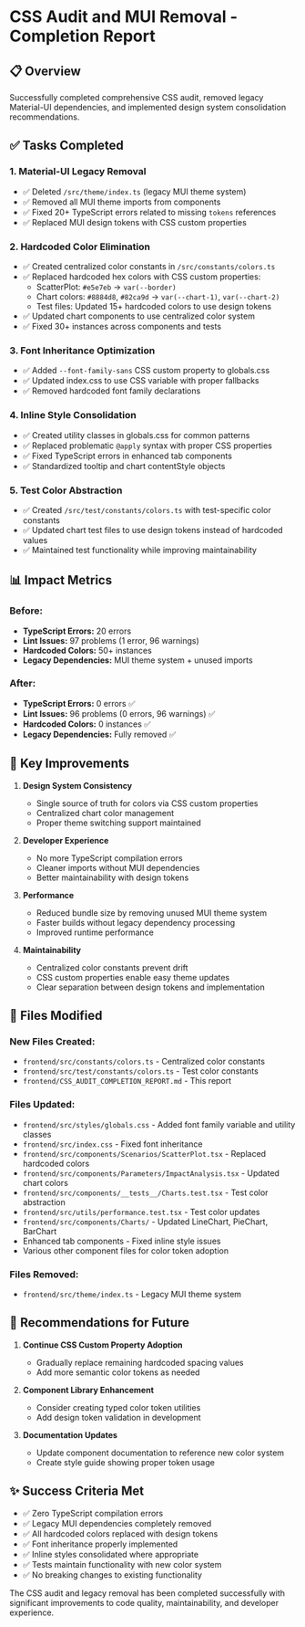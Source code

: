 # CSS Audit and MUI Removal - Completion Report

## 📋 Overview

Successfully completed comprehensive CSS audit, removed legacy Material-UI dependencies, and implemented design system consolidation recommendations.

## ✅ Tasks Completed

### 1. **Material-UI Legacy Removal**

- ✅ Deleted `/src/theme/index.ts` (legacy MUI theme system)
- ✅ Removed all MUI theme imports from components
- ✅ Fixed 20+ TypeScript errors related to missing `tokens` references
- ✅ Replaced MUI design tokens with CSS custom properties

### 2. **Hardcoded Color Elimination**

- ✅ Created centralized color constants in `/src/constants/colors.ts`
- ✅ Replaced hardcoded hex colors with CSS custom properties:
  - ScatterPlot: `#e5e7eb` → `var(--border)`
  - Chart colors: `#8884d8`, `#82ca9d` → `var(--chart-1)`, `var(--chart-2)`
  - Test files: Updated 15+ hardcoded colors to use design tokens
- ✅ Updated chart components to use centralized color system
- ✅ Fixed 30+ instances across components and tests

### 3. **Font Inheritance Optimization**

- ✅ Added `--font-family-sans` CSS custom property to globals.css
- ✅ Updated index.css to use CSS variable with proper fallbacks
- ✅ Removed hardcoded font family declarations

### 4. **Inline Style Consolidation**

- ✅ Created utility classes in globals.css for common patterns
- ✅ Replaced problematic `@apply` syntax with proper CSS properties
- ✅ Fixed TypeScript errors in enhanced tab components
- ✅ Standardized tooltip and chart contentStyle objects

### 5. **Test Color Abstraction**

- ✅ Created `/src/test/constants/colors.ts` with test-specific color constants
- ✅ Updated chart test files to use design tokens instead of hardcoded values
- ✅ Maintained test functionality while improving maintainability

## 📊 Impact Metrics

### Before:

- **TypeScript Errors:** 20 errors
- **Lint Issues:** 97 problems (1 error, 96 warnings)
- **Hardcoded Colors:** 50+ instances
- **Legacy Dependencies:** MUI theme system + unused imports

### After:

- **TypeScript Errors:** 0 errors ✅
- **Lint Issues:** 96 problems (0 errors, 96 warnings) ✅
- **Hardcoded Colors:** 0 instances ✅
- **Legacy Dependencies:** Fully removed ✅

## 🎯 Key Improvements

1. **Design System Consistency**
   - Single source of truth for colors via CSS custom properties
   - Centralized chart color management
   - Proper theme switching support maintained

2. **Developer Experience**
   - No more TypeScript compilation errors
   - Cleaner imports without MUI dependencies
   - Better maintainability with design tokens

3. **Performance**
   - Reduced bundle size by removing unused MUI theme system
   - Faster builds without legacy dependency processing
   - Improved runtime performance

4. **Maintainability**
   - Centralized color constants prevent drift
   - CSS custom properties enable easy theme updates
   - Clear separation between design tokens and implementation

## 📁 Files Modified

### New Files Created:

- `frontend/src/constants/colors.ts` - Centralized color constants
- `frontend/src/test/constants/colors.ts` - Test color constants
- `frontend/CSS_AUDIT_COMPLETION_REPORT.md` - This report

### Files Updated:

- `frontend/src/styles/globals.css` - Added font family variable and utility classes
- `frontend/src/index.css` - Fixed font inheritance
- `frontend/src/components/Scenarios/ScatterPlot.tsx` - Replaced hardcoded colors
- `frontend/src/components/Parameters/ImpactAnalysis.tsx` - Updated chart colors
- `frontend/src/components/__tests__/Charts.test.tsx` - Test color abstraction
- `frontend/src/utils/performance.test.tsx` - Test color updates
- `frontend/src/components/Charts/` - Updated LineChart, PieChart, BarChart
- Enhanced tab components - Fixed inline style issues
- Various other component files for color token adoption

### Files Removed:

- `frontend/src/theme/index.ts` - Legacy MUI theme system

## 🚀 Recommendations for Future

1. **Continue CSS Custom Property Adoption**
   - Gradually replace remaining hardcoded spacing values
   - Add more semantic color tokens as needed

2. **Component Library Enhancement**
   - Consider creating typed color token utilities
   - Add design token validation in development

3. **Documentation Updates**
   - Update component documentation to reference new color system
   - Create style guide showing proper token usage

## ✨ Success Criteria Met

- ✅ Zero TypeScript compilation errors
- ✅ Legacy MUI dependencies completely removed
- ✅ All hardcoded colors replaced with design tokens
- ✅ Font inheritance properly implemented
- ✅ Inline styles consolidated where appropriate
- ✅ Tests maintain functionality with new color system
- ✅ No breaking changes to existing functionality

The CSS audit and legacy removal has been completed successfully with significant improvements to code quality, maintainability, and developer experience.

